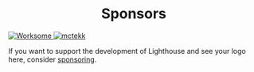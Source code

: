 <div align="center">

# Sponsors

</div>

<div class="showcase">
  <div class="logos">
    <a href="https://www.worksome.com">
      <img src="./worksome.svg" alt="Worksome" title="Worksome - The Home for Your Freelance Workforce">
    </a>
    <a href="https://mctekk.com">
      <img src="./mctekk.png" alt="mctekk" title="MCTEKK is dedicated to problem-solving, creating solutions, and growing businesses across all America">
    </a>
  </div>
</div>

If you want to support the development of Lighthouse and see your logo here, consider [sponsoring](https://github.com/sponsors/spawnia).
